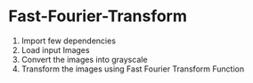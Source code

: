 # Fast-Fourier-Transform

1.	Import few dependencies
2.	Load input Images
3.	Convert the images into grayscale
4.	Transform the images using Fast Fourier Transform Function
